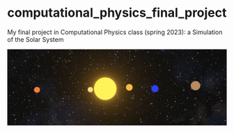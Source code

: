 # computational_physics_final_project
My final project in Computational Physics class (spring 2023): a Simulation of the Solar System

 ![](animations/screenshot2.png)
